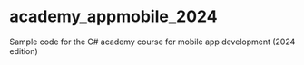 # academy_appmobile_2024
Sample code for the C# academy course for mobile app development (2024 edition)
